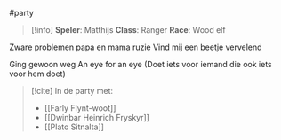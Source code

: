 #party
>[!info]
>**Speler**: Matthijs
>**Class**: Ranger
>**Race**: Wood elf

Zware problemen
papa en mama ruzie
Vind mij een beetje vervelend 

Ging gewoon weg
An eye for an eye (Doet iets voor iemand die ook iets voor hem doet)


>[!cite]
>In de party met:
>- [[Farly Flynt-woot]]
>- [[Dwinbar Heinrich Fryskyr]]
>- [[Plato Sitnalta]]
